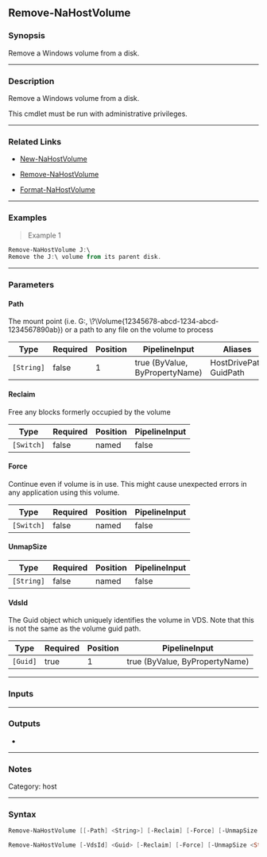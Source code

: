 Remove-NaHostVolume
-------------------

### Synopsis
Remove a Windows volume from a disk.

---

### Description

Remove a Windows volume from a disk.

This cmdlet must be run with administrative privileges.

---

### Related Links
* [New-NaHostVolume](New-NaHostVolume)

* [Remove-NaHostVolume](Remove-NaHostVolume)

* [Format-NaHostVolume](Format-NaHostVolume)

---

### Examples
> Example 1

```PowerShell
Remove-NaHostVolume J:\
Remove the J:\ volume from its parent disk.
```

---

### Parameters
#### **Path**
The mount point (i.e. G:, \\?\Volume{12345678-abcd-1234-abcd-1234567890ab}\) or a path to any file on the volume to process

|Type      |Required|Position|PipelineInput                 |Aliases                   |
|----------|--------|--------|------------------------------|--------------------------|
|`[String]`|false   |1       |true (ByValue, ByPropertyName)|HostDrivePath<br/>GuidPath|

#### **Reclaim**
Free any blocks formerly occupied by the volume

|Type      |Required|Position|PipelineInput|
|----------|--------|--------|-------------|
|`[Switch]`|false   |named   |false        |

#### **Force**
Continue even if volume is in use. This might cause unexpected errors in any application using this volume.

|Type      |Required|Position|PipelineInput|
|----------|--------|--------|-------------|
|`[Switch]`|false   |named   |false        |

#### **UnmapSize**

|Type      |Required|Position|PipelineInput|
|----------|--------|--------|-------------|
|`[String]`|false   |named   |false        |

#### **VdsId**
The Guid object which uniquely identifies the volume in VDS.  Note that this is not the same as the volume guid path.

|Type    |Required|Position|PipelineInput                 |
|--------|--------|--------|------------------------------|
|`[Guid]`|true    |1       |true (ByValue, ByPropertyName)|

---

### Inputs

---

### Outputs
* 

---

### Notes
Category: host

---

### Syntax
```PowerShell
Remove-NaHostVolume [[-Path] <String>] [-Reclaim] [-Force] [-UnmapSize <String>] [<CommonParameters>]
```
```PowerShell
Remove-NaHostVolume [-VdsId] <Guid> [-Reclaim] [-Force] [-UnmapSize <String>] [<CommonParameters>]
```
